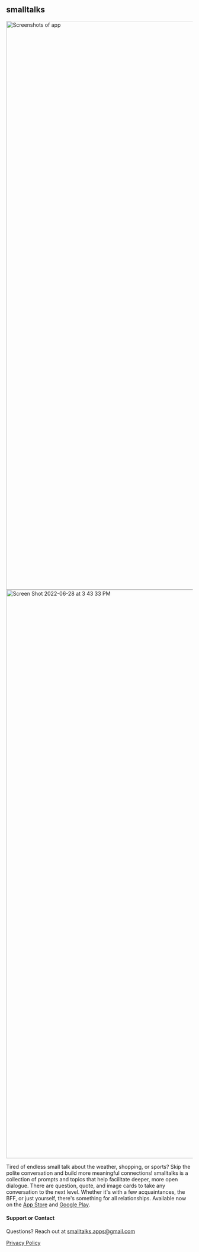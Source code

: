 ## smalltalks

<img width="1532" alt="Screenshots of app" src="https://user-images.githubusercontent.com/3145745/176270780-f2da9d92-5424-4d76-98ca-88d4df3b711b.png">
<img width="1532" alt="Screen Shot 2022-06-28 at 3 43 33 PM" src="https://user-images.githubusercontent.com/3145745/176271449-6f327429-7957-4895-95d8-e56a1b5322a4.png">


Tired of endless small talk about the weather, shopping, or sports? Skip the polite conversation and build more meaningful connections! smalltalks is a collection of prompts and topics that help facilitate deeper, more open dialogue. There are question, quote, and image cards to take any conversation to the next level. Whether it's with a few acquaintances, the BFF, or just yourself, there's something for all relationships. Available now on the [App Store](https://apps.apple.com/us/app/airbnb/id1631769182) and [Google Play](https://play.google.com/store/apps/details?id=com.smalltalks). 



#### Support or Contact

Questions? Reach out at smalltalks.apps@gmail.com

[Privacy Policy](https://www.freeprivacypolicy.com/live/61883219-dfd2-4c00-8526-57b8ff2f73fe)
